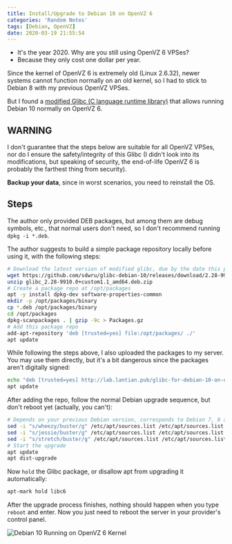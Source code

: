 ```yaml
---
title: Install/Upgrade to Debian 10 on OpenVZ 6
categories: 'Random Notes'
tags: [Debian, OpenVZ]
date: 2020-03-19 21:55:54
---
```


- It's the year 2020. Why are you still using OpenVZ 6 VPSes?
- Because they only cost one dollar per year.

Since the kernel of OpenVZ 6 is extremely old (Linux 2.6.32), newer systems
cannot function normally on an old kernel, so I had to stick to Debian 8 with my
previous OpenVZ VPSes.

But I found a
[modified Glibc (C language runtime library)](https://github.com/sdwru/glibc-debian-10/releases)
that allows running Debian 10 normally on OpenVZ 6.

## WARNING

I don't guarantee that the steps below are suitable for all OpenVZ VPSes, nor do
I ensure the safety/integrity of this Glibc (I didn't look into its
modifications, but speaking of security, the end-of-life OpenVZ 6 is probably
the farthest thing from security).

**Backup your data**, since in worst scenarios, you need to reinstall the OS.

## Steps

The author only provided DEB packages, but among them are debug symbols, etc.,
that normal users don't need, so I don't recommend running `dpkg -i *.deb`.

The author suggests to build a simple package repository locally before using
it, with the following steps:

```bash
# Download the latest version of modified glibc, due by the date this post is posted
wget https://github.com/sdwru/glibc-debian-10/releases/download/2.28-9910.0/glibc_2.28-9910.0+custom1.1_amd64.deb.zip
unzip glibc_2.28-9910.0+custom1.1_amd64.deb.zip
# Create a package repo at /opt/packages
apt -y install dpkg-dev software-properties-common
mkdir -p /opt/packages/binary
cp *.deb /opt/packages/binary
cd /opt/packages
dpkg-scanpackages . | gzip -9c > Packages.gz
# Add this package repo
add-apt-repository 'deb [trusted=yes] file:/opt/packages/ ./'
apt update
```

While following the steps above, I also uploaded the packages to my server. You
may use them directly, but it's a bit dangerous since the packages aren't
digitally signed:

```bash
echo "deb [trusted=yes] http://lab.lantian.pub/glibc-for-debian-10-on-openvz ./" > /etc/apt/sources.list.d/glibc-for-debian-10-on-openvz.list
apt update
```

After adding the repo, follow the normal Debian upgrade sequence, but don't
reboot yet (actually, you can't):

```bash
# Depends on your previous Debian version, corresponds to Debian 7, 8 and 9
sed -i "s/wheezy/buster/g" /etc/apt/sources.list /etc/apt/sources.list.d/*
sed -i "s/jessie/buster/g" /etc/apt/sources.list /etc/apt/sources.list.d/*
sed -i "s/stretch/buster/g" /etc/apt/sources.list /etc/apt/sources.list.d/*
# Start the upgrade
apt update
apt dist-upgrade
```

Now `hold` the Glibc package, or disallow apt from upgrading it automatically:

```bash
apt-mark hold libc6
```

After the upgrade process finishes, nothing should happen when you type `reboot`
and enter. Now you just need to reboot the server in your provider's control
panel.

![Debian 10 Running on OpenVZ 6 Kernel](/usr/uploads/202003/debian-10-on-openvz-6.png)
